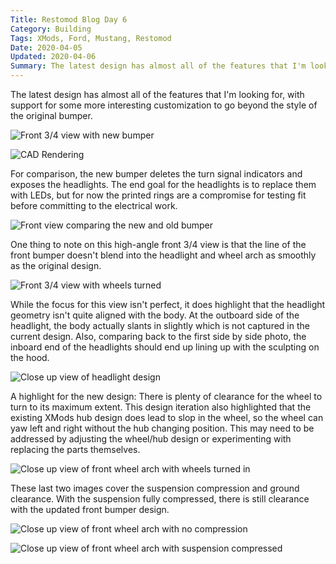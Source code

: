 ```yaml
---
Title: Restomod Blog Day 6
Category: Building
Tags: XMods, Ford, Mustang, Restomod
Date: 2020-04-05
Updated: 2020-04-06
Summary: The latest design has almost all of the features that I'm looking for, with support for some more interesting customization to go beyond the style of the original bumper.
---
```


The latest design has almost all of the features that I'm looking for, with
support for some more interesting customization to go beyond the style of the
original bumper.

![Front 3/4 view with new bumper]({attach}/img/IMG_5131.jpg)

![CAD Rendering]({attach}/img/CAD_rendering_2020-04-06.jpg)

For comparison, the new bumper deletes the turn signal indicators and exposes
the headlights. The end goal for the headlights is to replace them with LEDs,
but for now the printed rings are a compromise for testing fit before committing
to the electrical work.

![Front view comparing the new and old bumper]({attach}/img/IMG_5132.jpg)

One thing to note on this high-angle front 3/4 view is that the line of the
front bumper doesn't blend into the headlight and wheel arch as smoothly as the
original design.

![Front 3/4 view with wheels turned]({attach}/img/IMG_5129.jpg)

While the focus for this view isn't perfect, it does highlight that the
headlight geometry isn't quite aligned with the body. At the outboard side of
the headlight, the body actually slants in slightly which is not captured in the
current design. Also, comparing back to the first side by side photo, the
inboard end of the headlights should end up lining up with the sculpting on the
hood.

![Close up view of headlight design]({attach}/img/IMG_5133.jpg)

A highlight for the new design: There is plenty of clearance for the wheel to
turn to its maximum extent. This design iteration also highlighted that the
existing XMods hub design does lead to slop in the wheel, so the wheel can yaw
left and right without the hub changing position. This may need to be addressed
by adjusting the wheel/hub design or experimenting with replacing the parts
themselves.

![Close up view of front wheel arch with wheels turned in]({attach}/img/IMG_5134.jpg)

These last two images cover the suspension compression and ground clearance.
With the suspension fully compressed, there is still clearance with the updated
front bumper design.

![Close up view of front wheel arch with no compression]({attach}/img/IMG_5135.jpg)

![Close up view of front wheel arch with suspension compressed]({attach}/img/IMG_5136.jpg)

